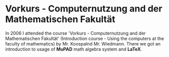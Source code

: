 # Vorkurs - Computernutzung and der Mathematischen Fakultät
In 2006 I attended the course 'Vorkurs - Computernutzung and der Mathematischen Fakultät' (Introduction course - Using
the computers at the faculty of mathematics) by Mr. Koospalnd Mr. Wiedmann. There we got an introduction to usage of 
**MuPAD** math algebra system and **LaTeX**.